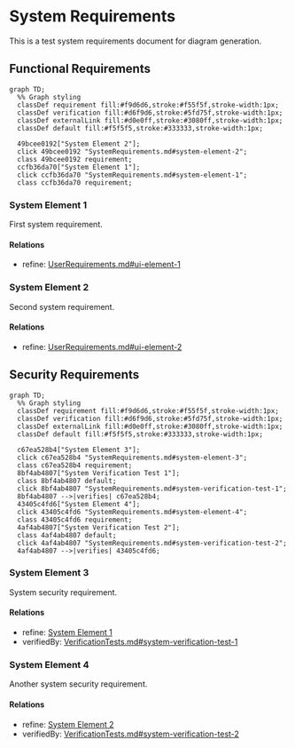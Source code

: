 # System Requirements

This is a test system requirements document for diagram generation.

## Functional Requirements
```mermaid
graph TD;
  %% Graph styling
  classDef requirement fill:#f9d6d6,stroke:#f55f5f,stroke-width:1px;
  classDef verification fill:#d6f9d6,stroke:#5fd75f,stroke-width:1px;
  classDef externalLink fill:#d0e0ff,stroke:#3080ff,stroke-width:1px;
  classDef default fill:#f5f5f5,stroke:#333333,stroke-width:1px;

  49bcee0192["System Element 2"];
  click 49bcee0192 "SystemRequirements.md#system-element-2";
  class 49bcee0192 requirement;
  ccfb36da70["System Element 1"];
  click ccfb36da70 "SystemRequirements.md#system-element-1";
  class ccfb36da70 requirement;
```


### System Element 1

First system requirement.

#### Relations
  * refine: [UserRequirements.md#ui-element-1](UserRequirements.md#ui-element-1)

### System Element 2

Second system requirement.

#### Relations
  * refine: [UserRequirements.md#ui-element-2](UserRequirements.md#ui-element-2)

## Security Requirements
```mermaid
graph TD;
  %% Graph styling
  classDef requirement fill:#f9d6d6,stroke:#f55f5f,stroke-width:1px;
  classDef verification fill:#d6f9d6,stroke:#5fd75f,stroke-width:1px;
  classDef externalLink fill:#d0e0ff,stroke:#3080ff,stroke-width:1px;
  classDef default fill:#f5f5f5,stroke:#333333,stroke-width:1px;

  c67ea528b4["System Element 3"];
  click c67ea528b4 "SystemRequirements.md#system-element-3";
  class c67ea528b4 requirement;
  8bf4ab4807["System Verification Test 1"];
  class 8bf4ab4807 default;
  click 8bf4ab4807 "SystemRequirements.md#system-verification-test-1";
  8bf4ab4807 -->|verifies| c67ea528b4;
  43405c4fd6["System Element 4"];
  click 43405c4fd6 "SystemRequirements.md#system-element-4";
  class 43405c4fd6 requirement;
  4af4ab4807["System Verification Test 2"];
  class 4af4ab4807 default;
  click 4af4ab4807 "SystemRequirements.md#system-verification-test-2";
  4af4ab4807 -->|verifies| 43405c4fd6;
```


### System Element 3

System security requirement.

#### Relations
  * refine: [System Element 1](#system-element-1)
  * verifiedBy: [VerificationTests.md#system-verification-test-1](VerificationTests.md#system-verification-test-1)

### System Element 4

Another system security requirement.

#### Relations
  * refine: [System Element 2](#system-element-2)
  * verifiedBy: [VerificationTests.md#system-verification-test-2](VerificationTests.md#system-verification-test-2)